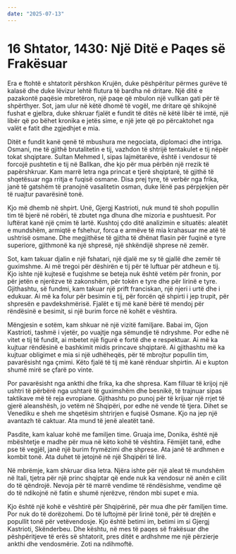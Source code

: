 ```yaml
---
date: "2025-07-13"
---
```


# 16 Shtator, 1430: Një Ditë e Paqes së Frakësuar

Era e ftohtë e shtatorit përshkon Krujën, duke pëshpëritur përmes gurëve të kalasë dhe duke lëvizur lehtë flutura të bardha në dritare.  Një ditë e pazakontë paqësie mbretëron, një paqe që mbulon një vullkan gati për të shpërthyer.  Sot, jam ulur në këtë dhomë të vogël, me dritare që shikojnë fushat e gjelbra, duke shkruar fjalët e fundit të ditës në këtë libër të imtë, një libër që po bëhet kronika e jetës sime, e një jete që po përcaktohet nga valët e fatit dhe zgjedhjet e mia.

Ditët e fundit kanë qenë të mbushura me negociata, diplomaci dhe intriga. Osmani, me të gjithë brutalitetin e tij, vazhdon të shtrijë tentakulet e tij nëpër tokat shqiptare.  Sultan Mehmed I, sipas lajmëtarëve, është i vendosur të forcojë pushtetin e tij në Ballkan, dhe kjo për mua përbën një rrezik të papërshkruar.  Kam marrë letra nga princat e tjerë shqiptarë, të gjithë të shqetësuar nga rritja e fuqisë osmane.  Disa prej tyre, të verbër nga frika, janë të gatshëm të pranojnë vasalitetin osman, duke lënë pas përpjekjen për të ruajtur pavarësinë tonë.

Kjo më dhemb në shpirt.  Unë, Gjergj Kastrioti, nuk mund të shoh popullin tim të bjerë në robëri, të zbutet nga dhuna dhe mizoria e pushtuesit.  Por luftërat kanë një çmim të lartë.  Kushtoj çdo ditë analizimin e situatës: aleatët e mundshëm, armiqtë e fshehur, forca e armëve të mia krahasuar me atë të ushtrisë osmane.  Dhe megjithëse të gjitha të dhënat flasin për fuqinë e tyre superiore, gjithmonë ka një shpresë, një shkëndijë shprese në zemër.

Sot, kam takuar djalin e një fshatari, një djalë me sy të gjallë dhe zemër të guximshme.  Ai më tregoi për dëshirën e tij për të luftuar për atdheun e tij.  Kjo ishte një kujtesë e fuqishme se beteja nuk është vetëm për fronin, por për jetën e njerëzve të zakonshëm, për tokën e tyre dhe për lirinë e tyre.  Gjithashtu, së fundmi, kam takuar një prift franciskan, një njeri i urtë dhe i edukuar.  Ai më ka folur për besimin e tij, për forcën që shpirti i jep trupit, për shpresën e pavdekshmërisë.  Fjalët e tij më kanë bërë të mendoj për rëndësinë e besimit, si një burim force në kohët e vështira.

Mëngjesin e sotëm, kam shkuar në një vizitë familjare.  Babai im, Gjon Kastrioti, tashmë i vjetër, po vuajtje nga sëmundje të ndryshme.  Por edhe në vitet e tij të fundit, ai mbetet një figurë e fortë dhe e respektuar.  Ai më ka kujtuar rëndësinë e bashkimit midis princave shqiptarë.  Ai gjithashtu më ka kujtuar obligimet e mia si një udhëheqës, për të mbrojtur popullin tim, pavarësisht nga çmimi.  Këto fjalë të tij më kanë rënduar shpirtin.  Ai e kupton shumë mirë se çfarë po vinte.

Por pavarësisht nga ankthi dhe frika, ka dhe shpresa.  Kam filluar të krijoj një ushtri të përbërë nga ushtarë të guximshëm dhe besnikë, të trajnuar sipas taktikave më të reja evropiane.  Gjithashtu po punoj për të krijuar një rrjet të gjerë aleanshësh, jo vetëm në Shqipëri, por edhe në vende të tjera.  Dihet se Venediku e sheh me shqetësim shtrirjen e fuqisë Osmane.  Kjo na jep një avantazh të caktuar.  Ata mund të jenë aleatët tanë.

Pasdite, kam kaluar kohë me familjen time.  Gruaja ime, Donika, është një mbështetje e madhe për mua në këto kohë të vështira.  Fëmijët tanë, edhe pse të vegjël, janë një burim frymëzimi dhe shprese.  Ata janë të ardhmen e kombit tonë. Ata duhet të jetojnë në një Shqipëri të lirë.

Në mbrëmje, kam shkruar disa letra.  Njëra ishte për një aleat të mundshëm në Itali, tjetra për një princ shqiptar që ende nuk ka vendosur në anën e cilit do të qëndrojë.  Nevoja për të marrë vendime të rëndësishme, vendime që do të ndikojnë në fatin e shumë njerëzve, rëndon mbi supet e mia.

Kjo është një kohë e vështirë për Shqipërinë, për mua dhe për familjen time.  Por nuk do të dorëzohemi.  Do të luftojmë për lirinë tonë, për të drejtën e popullit tonë për vetëvendosje.  Kjo është betimi im, betimi im si Gjergj Kastrioti, Skënderbeu.  Dhe kështu, në mes të paqes së frakësuar dhe pëshpëritjeve të erës së shtatorit, pres ditët e ardhshme me një përzierje ankthi dhe vendosmërie.  Zoti na ndihmoftë.
